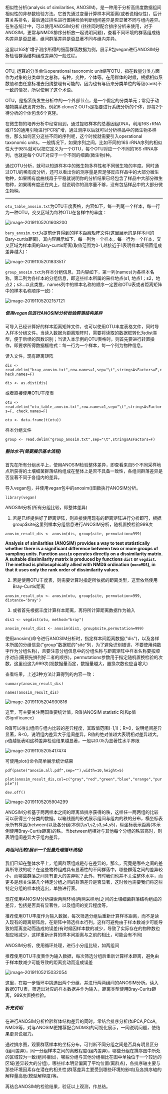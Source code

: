 相似性分析(analysis of similarities, ANOSIM)，是一种用于分析高纬度数据组间相似性的非参数检验方法。它首先通过变量计算样本间距离(或者说相似性)，后计算关系排名，最后通过排名进行置换检验判断组间差异是否显著不同与组内差异。在生态统计中，可以使用ANOSIM分析 (往往同时配合排序分析来使用，对于ANOSIM，更常与NMDS排序分析放一起说明问题)，查看不同环境的群落组成结构差异是否显著，组间群落差异是否显著不同与组内差异。

这里以16S扩增子测序所得的细菌群落数据为例，展示R包vegan进行ANOSIM分析检验群落结构组成差异的一般过程。

***

OTU, 运算的分类单位operational taxonomic unit缩写OTU，指在数量分类方面作为对象的分类单位之总称，有种，变种，个体等。在用群体的时候，根据相似系数值和由任意标准去归纳整理有可能的，因为也有与历来分类单位的等级(rank)不一致的情况，所以使用了这个术语。

OTU，是指系统发生分析中的一个外部节点，是一个假定的分类单元；常见于动植物类系统发育分析。例如6 clone/2 OUTs是指要进行系统分析的个体，即每2个待分析的个体包含6个克隆。

在微生物的培养分析中经常用到，通过提取样本的总基因组DNA，利用16S rRNA或ITS的通用引物进行PCR扩增，通过测序以后就可以分析样品中的微生物多样性，那么如何区分这些不同的序列呢，这个时候就需要引入operational taxonomic units，一般情况下，如果序列之间，比如不同的16S rRNA序列的相似性大于98%就可以把它定义为一个OTU，每个OTU对应一个不同的16S rRNA序列，也就是每个OUT对应于一个不同的细菌(微生物)种。

通过OTU分析，就可以知道样本中的微生物多样性和不同微生物的丰度。同时通过OTU的稀有度分析，还可以看出你的测序量是否足够反应样品中的大部分微生物种，如果稀有度曲线趋于平稳就说明你的分析结果已经包含了样品中大部分微生物种，如果稀有度还在向上，就说明你的测序量不够，没有包括样品中的大部分微生物种。

***

`otu_table_anosim.txt`为OTU丰度表格，内容如下，每一列尾一个样本，每一行为一种OTU，交叉区域为每种OTU在各样中的丰度：

![image-20191105201608200](https://tva1.sinaimg.cn/large/006y8mN6gy1g8nfehwtc0j3126070gne.jpg)

`bary_anosim.txt`为提前计算得到的样本距离矩阵文件(这里展示的是样本间的Bary-curtis距离)，其内容展示如下，每一列为一个样本，每一行为一个样本，交叉区域为样本间的Bary-curtis距离(取值范围为0-1,越接近于1表明样本间细菌组成差异越大)：

![image-20191105201833517](https://tva1.sinaimg.cn/large/006y8mN6gy1g8nfgze75yj311405sgmx.jpg)

`group_anosim.txt`为样本分组信息，其内容如下，第一列(names)为各样本名称，第二列为各样本的分组信息，即这些样本所属的采样地点(s1, 地点1；s2，地点2；s3...以此类推，names列中的样本名称的顺序一定要和OTU表或者距离矩阵中的样本名称顺序一致)：

![image-20191105202157121](https://tva1.sinaimg.cn/large/006y8mN6gy1g8nfki41blj310y05uwes.jpg)

##### 使用vegan包进行ANOSIM分析检验群落结构差异

可导入已经计算好的样本距离矩阵文件，也可以使用OTU丰度表格文件，同时导入样本分组文件。当读入数据为距离矩阵时，需要将读取的数据框转化为dist类型，便于后续的函数识别；当读入本示例的OTU表格时，则首先要进行转置操作，即要求所得数据框格式：每一行为一个样本，每一个列为物种信息。

读入文件，现有距离矩阵

`dis <- read.delim("bray_anosim.txt",row.names=1,sep="\t",stringsAsFactors=F,check.names=F)`

`dis <- as.dist(dis)`

或者直接使用OTU丰度表

`otu <- read.delim("otu_table_anosim.txt",row.names=1,sep="\t",stringsAsFactors=F, check.names=F)`

`otu <- data.frame(t(otu))`

样本分组文件

`group <- read.delim("group_anosim.txt",sep="\t",stringsAsFactors=F)`

##### 整体水平(简要展示基本流程)

首先在所有分组水平上，使用ANOSIM检验整体差异，即查看来自5个不同采样地点所获得的土壤细菌群落结构组成在整体上是否不具备一致性，各组间群落差异是否显著不同于各组内的差异。

导入vegan包，并使用vegan包中的anosim()函数执行ANOSIM分析。

`library(vegan)`

ANOSIM分析(所有分组比较，即整体差异)

1. 若是已经提供好了距离矩阵，则直接使用现有的距离矩阵进行分析即可，根据group\$site这里列样本分组信息进行ANOSIM分析，随机置换检验999次

`anosim_result_dis <- anosim(dis, group$site, permutation=999)`

**Analysis of similarities (ANOSIM) provides a way to test statistically whether there is a significant difference between two or more groups of sampling units. Function `anosim` operates directly on a dissimilarity matrix. A suitable dissimilarity matrix is produced by functions `dist` or `vegdist`. The method is philosophically allied with NMDS ordination (`monoMDS`), in that it uses only the rank order of dissimilarity values.**

2. 若是使用OTU丰度表，则需要计算时指定所依据的距离类型，这里依然使用Bray-Curtis距离

`anosim_result_otu <- anosim(otu, group$site, permutation=999, distance='bray')`

3. 或者首先根据丰度计算样本距离，再将所计算距离数据作为输入

`dis1 <- vegdist(otu, method="bray")`

`anosim_result_dis1 <- anosim(dis1, group$site,permutation=999)`

使用anosim()命令进行ANOSIM分析时，指定样本间距离数据("dis")，以及各样本所属的分组信息("group"数据框的"site"列，为了避免识别错误，不要使用纯数字作为分组名称)，且要注意分组信息中的分组名称与距离矩阵中样本名称要按顺序对应(需预先排列好二者的顺序)，permutations参数用于指定随机置换检验的次数，这里设这为999次(视数据量而定，数据量越大，置换次数也应当增大)

查看结果，上述3种方法计算得到的内容一致：

`summary(anosim_result_dis)`

`names(anosim_result_dis)`

![image-20191105204930816](https://tva1.sinaimg.cn/large/006y8mN6gy1g8ngd6sbxxj30k40bjq4j.jpg)

这里，可主要关注两国重要统计值，R值(ANOSIM statistic R)和p值(Significance)

R值可以得出组间与组内比较的差异程度，其取值范围(-1,1)；R>0，说明组间差异显著，R<0，说明组内差异大于组间差异，R值的绝对值越大表明相对差异越大。p值越低表明这种差异检验结果越显著，一般以0.05为显著性水平界限

![image-20191105205417474](https://tva1.sinaimg.cn/large/006y8mN6gy1g8ngi5gecij30jr03ijrs.jpg)

可使用plot()命令简单展示统计结果

`pdf(paste("anosim.all.pdf",sep=""),width=10,height=5)`

`plot(anosim_result_dis,col=c("gray","red","green","blue","orange","purple"))`

`dev.off()`

![image-20191105205904299](https://tva1.sinaimg.cn/large/006y8mN6gy1g8ngn4ykg9j30dq0bddgb.jpg)

ANOSIM分析基于两两样本之间的距离值排序获得的秩，这样任一两两组的比较可以获得三个分类的数据。以箱线图的形式展示组间与组内的秩的分布，横坐标表示所有样品(between)以及各分组(本例为s1,s2,s3,s4,s5)，纵坐标表示距离(本示例使用Bray-Curtis距离)的秩。当between组相对与其他每个分组的秩较高时，则表明组间差异大于组内差异。

##### 两组间比较(展示一个批量处理循环流程)

我们已知在整体水平上，组间群落组成是存在差异的。那么，究竟是哪些之间的差异所导致的呢？在这些物种组成具有显著性的不同群落中，哪些群落之间的差异较小，而哪些群落之间具有更大的差异呢？此外，有时我们也并不关注整体水平，而更多是想关注某几个特定分组之间的群落差异是否显著，这时候也需要我们将这些特定分组的样本挑选出，单独进行表。

现在使用ANOSIM分析探索两两环境(两两采样地)之间的土壤细菌群落结构组成的差异，包括是否具有显著性，以及组间的变异程度等。

推荐使用OTU丰度作为输入数据，每次筛选分组后重新计算样本距离，而不是读入现有的距离矩阵后，在矩阵中筛选样本行列。这样可避免由于样本数减少可能导致的距离变动而造成的误差(有时候因样本数的减少，导致了实际存在的物种数也相应地减少，这样重新计算的样本间距离与之前的相比，可能会有不同)

ANOSIM分析，使用循环处理，进行小分组比较，如两组间

推荐使用OTU丰度表作为输入数据，每次筛选分组后重新计算样本距离，避免由于样本数减少可能导致的距离变动而造成误差

![image-20191105215032054](https://tva1.sinaimg.cn/large/006y8mN6gy1g8ni4os5otj30j50dijun.jpg)

这里，在每一步循环中挑选出两个分组，并进行两两组间的ANOSIM分析。读入数据OTU表，筛选出对应的样本数据并作为输入，距离类型使用Bray-Curits距离，999次置换检验。

##### 补充说明

在进行ANOSIM分析检验群体结构差异的同时，常结合排序分析(如PCA,PCoA, NMDS等，对与ANOSIM更推荐配合NDMS)的可视化展示，一同说明问题，使结果更具说服力。

通过排序图，观察群落样本的坐标分布，可判断不同分组之间是否具有明显区分(组间差异)，同一分组样本之间的离散程度(组内差异)，哪些分组在排序图中所处的区域较为一致(组间相似)，哪些分组与其他分组相比在图中单独位于一个较远的区域(差异较大的分组)，哪些样本明显偏离了平均位置(离群点)，各排序轴主要与那些环境因素存在潜在的相关性(群落差异主要受到哪些环境的影响)及各排序轴的解释量高低(模型解释度)等。

再结合ANOSIM的检验结果，验证以上观测，作总结。















































